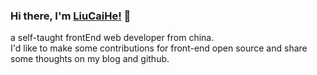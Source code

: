 ### Hi there, I'm [LiuCaiHe!](https://lang.so) 👋

<p>a self-taught frontEnd web developer from china. <br>
I'd like to make some contributions for front-end open source and share some thoughts on my blog and github.</p>
